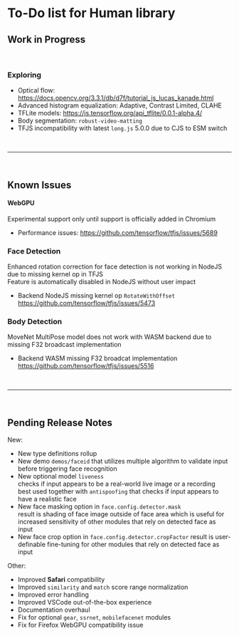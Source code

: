 # To-Do list for Human library

## Work in Progress

<br>

### Exploring

- Optical flow: <https://docs.opencv.org/3.3.1/db/d7f/tutorial_js_lucas_kanade.html>
- Advanced histogram equalization: Adaptive, Contrast Limited, CLAHE
- TFLite models: <https://js.tensorflow.org/api_tflite/0.0.1-alpha.4/>
- Body segmentation: `robust-video-matting`
- TFJS incompatibility with latest `long.js` 5.0.0 due to CJS to ESM switch

<br><hr><br>

## Known Issues

#### WebGPU

Experimental support only until support is officially added in Chromium

- Performance issues:
  <https://github.com/tensorflow/tfjs/issues/5689>

### Face Detection

Enhanced rotation correction for face detection is not working in NodeJS due to missing kernel op in TFJS  
Feature is automatically disabled in NodeJS without user impact  

- Backend NodeJS missing kernel op `RotateWithOffset`  
  <https://github.com/tensorflow/tfjs/issues/5473>  

### Body Detection

MoveNet MultiPose model does not work with WASM backend due to missing F32 broadcast implementation

- Backend WASM missing F32 broadcat implementation  
  <https://github.com/tensorflow/tfjs/issues/5516>  

<br><hr><br>

## Pending Release Notes

New:
- New type definitions rollup
- New demo `demos/faceid` that utilizes multiple algorithm  to validate input before triggering face recognition
- New optional model `liveness`  
  checks if input appears to be a real-world live image or a recording  
  best used together with `antispoofing` that checks if input appears to have a realistic face
- New face masking option in `face.config.detector.mask`  
  result is shading of face image outside of face area which is useful for increased sensitivity of other modules that rely on detected face as input 
- New face crop option in `face.config.detector.cropFactor`
  result is user-definable fine-tuning for other modules that rely on detected face as input 

Other:
- Improved **Safari** compatibility
- Improved `similarity` and `match` score range normalization
- Improved error handling
- Improved VSCode out-of-the-box experience
- Documentation overhaul
- Fix for optional `gear`, `ssrnet`, `mobilefacenet` modules
- Fix for Firefox WebGPU compatibility issue
